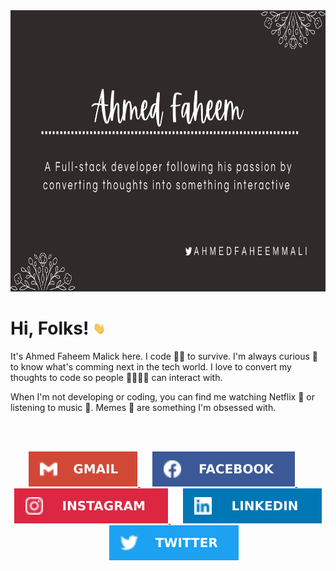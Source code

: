 <img height="450" width="100%" src="./assets/poster.png">

# Hi, Folks! <img src="./assets/wave.gif" width="20px" height="20px">


It's Ahmed Faheem Malick here. I code 🧑‍💻 to survive. I'm always curious 🧐 to know what's comming next in the tech world. I love️ to convert my thoughts to code so people 👨‍👨‍👧‍👦 can interact with.  

When I'm not developing or coding, you can find me watching Netflix 🍿 or listening to music 🎵. Memes 🤣 are something I'm obsessed with.


<br />
<br />

<p align="center">
  <a href="mailto:ahmedfaheemmalick@gmail.com" target="_blank">
  <img src="./assets/gmail.svg" />
  </a>
  &nbsp;&nbsp;&nbsp;&nbsp;
  <a href="https://www.facebook.com/ahmedfaheemmalick" target="_blank">
  <img src="./assets/facebook.svg" />
  </a>
  &nbsp;&nbsp;&nbsp;&nbsp;
  <a href="https://www.instagram.com/ahmedfaheemmalick" target="_blank">
  <img src="./assets/instagram.svg" />
  </a>
  &nbsp;&nbsp;&nbsp;&nbsp;
  <a href="https://www.linkedin.com/in/ahmedfaheemmalick" target="_blank">
  <img src="./assets/linkedin.svg" />
  </a>
  &nbsp;&nbsp;&nbsp;&nbsp;
  <a href="https://twitter.com/ahmedfaheemmali" target="_blank">
  <img src="./assets/twitter.svg" />
  </a>
</p>
